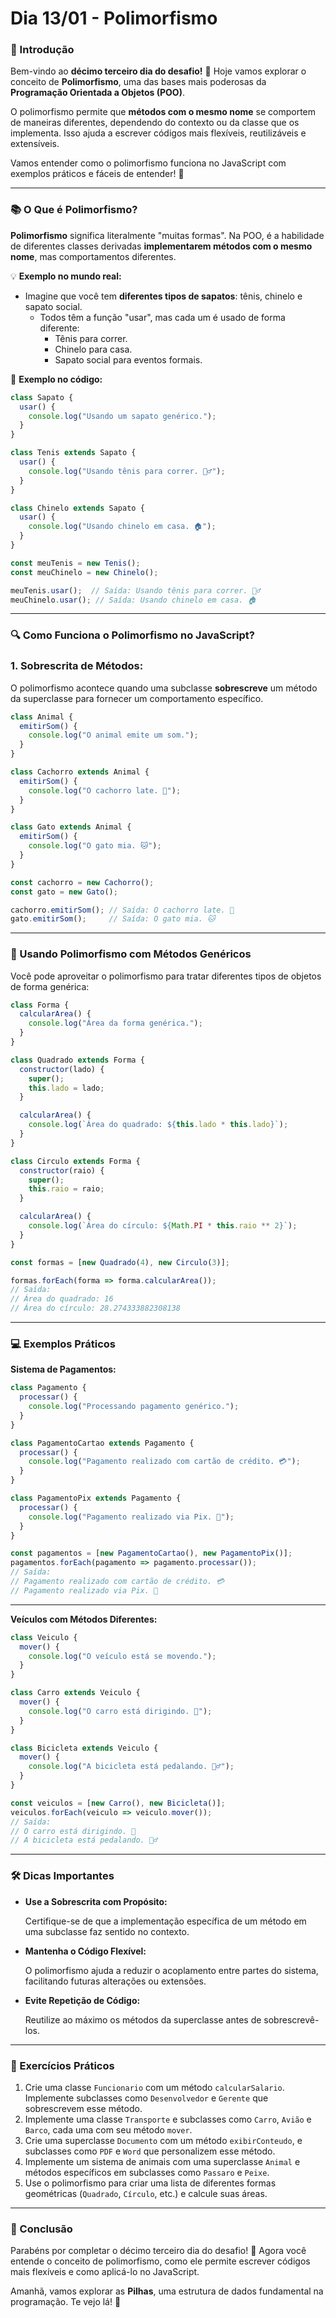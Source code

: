 # **Dia 13/01 - Polimorfismo**

### **📌 Introdução**

Bem-vindo ao **décimo terceiro dia do desafio!** 🎉 Hoje vamos explorar o conceito de **Polimorfismo**, uma das bases mais poderosas da **Programação Orientada a Objetos (POO)**.

O polimorfismo permite que **métodos com o mesmo nome** se comportem de maneiras diferentes, dependendo do contexto ou da classe que os implementa. Isso ajuda a escrever códigos mais flexíveis, reutilizáveis e extensíveis.

Vamos entender como o polimorfismo funciona no JavaScript com exemplos práticos e fáceis de entender! 🚀

---

### **📚 O Que é Polimorfismo?**

**Polimorfismo** significa literalmente "muitas formas". Na POO, é a habilidade de diferentes classes derivadas **implementarem métodos com o mesmo nome**, mas comportamentos diferentes.

💡 **Exemplo no mundo real:**

- Imagine que você tem **diferentes tipos de sapatos**: tênis, chinelo e sapato social.
    - Todos têm a função "usar", mas cada um é usado de forma diferente:
        - Tênis para correr.
        - Chinelo para casa.
        - Sapato social para eventos formais.

📌 **Exemplo no código:**

```jsx
class Sapato {
  usar() {
    console.log("Usando um sapato genérico.");
  }
}

class Tenis extends Sapato {
  usar() {
    console.log("Usando tênis para correr. 🏃‍♂️");
  }
}

class Chinelo extends Sapato {
  usar() {
    console.log("Usando chinelo em casa. 🏠");
  }
}

const meuTenis = new Tenis();
const meuChinelo = new Chinelo();

meuTenis.usar();  // Saída: Usando tênis para correr. 🏃‍♂️
meuChinelo.usar(); // Saída: Usando chinelo em casa. 🏠
```

---

### **🔍 Como Funciona o Polimorfismo no JavaScript?**

### **1. Sobrescrita de Métodos:**

O polimorfismo acontece quando uma subclasse **sobrescreve** um método da superclasse para fornecer um comportamento específico.

```jsx
class Animal {
  emitirSom() {
    console.log("O animal emite um som.");
  }
}

class Cachorro extends Animal {
  emitirSom() {
    console.log("O cachorro late. 🐶");
  }
}

class Gato extends Animal {
  emitirSom() {
    console.log("O gato mia. 🐱");
  }
}

const cachorro = new Cachorro();
const gato = new Gato();

cachorro.emitirSom(); // Saída: O cachorro late. 🐶
gato.emitirSom();     // Saída: O gato mia. 🐱
```

---

### **🔄 Usando Polimorfismo com Métodos Genéricos**

Você pode aproveitar o polimorfismo para tratar diferentes tipos de objetos de forma genérica:

```jsx
class Forma {
  calcularArea() {
    console.log("Área da forma genérica.");
  }
}

class Quadrado extends Forma {
  constructor(lado) {
    super();
    this.lado = lado;
  }

  calcularArea() {
    console.log(`Área do quadrado: ${this.lado * this.lado}`);
  }
}

class Circulo extends Forma {
  constructor(raio) {
    super();
    this.raio = raio;
  }

  calcularArea() {
    console.log(`Área do círculo: ${Math.PI * this.raio ** 2}`);
  }
}

const formas = [new Quadrado(4), new Circulo(3)];

formas.forEach(forma => forma.calcularArea());
// Saída:
// Área do quadrado: 16
// Área do círculo: 28.274333882308138
```

---

### **💻 Exemplos Práticos**

**Sistema de Pagamentos:**

```jsx
class Pagamento {
  processar() {
    console.log("Processando pagamento genérico.");
  }
}

class PagamentoCartao extends Pagamento {
  processar() {
    console.log("Pagamento realizado com cartão de crédito. 💳");
  }
}

class PagamentoPix extends Pagamento {
  processar() {
    console.log("Pagamento realizado via Pix. 📲");
  }
}

const pagamentos = [new PagamentoCartao(), new PagamentoPix()];
pagamentos.forEach(pagamento => pagamento.processar());
// Saída:
// Pagamento realizado com cartão de crédito. 💳
// Pagamento realizado via Pix. 📲
```

---

**Veículos com Métodos Diferentes:**

```jsx
class Veiculo {
  mover() {
    console.log("O veículo está se movendo.");
  }
}

class Carro extends Veiculo {
  mover() {
    console.log("O carro está dirigindo. 🚗");
  }
}

class Bicicleta extends Veiculo {
  mover() {
    console.log("A bicicleta está pedalando. 🚴‍♂️");
  }
}

const veiculos = [new Carro(), new Bicicleta()];
veiculos.forEach(veiculo => veiculo.mover());
// Saída:
// O carro está dirigindo. 🚗
// A bicicleta está pedalando. 🚴‍♂️
```

---

### **🛠️ Dicas Importantes**

- **Use a Sobrescrita com Propósito:**
    
    Certifique-se de que a implementação específica de um método em uma subclasse faz sentido no contexto.
    
- **Mantenha o Código Flexível:**
    
    O polimorfismo ajuda a reduzir o acoplamento entre partes do sistema, facilitando futuras alterações ou extensões.
    
- **Evite Repetição de Código:**
    
    Reutilize ao máximo os métodos da superclasse antes de sobrescrevê-los.
    

---

### **🎯 Exercícios Práticos**

1. Crie uma classe `Funcionario` com um método `calcularSalario`. Implemente subclasses como `Desenvolvedor` e `Gerente` que sobrescrevem esse método.
2. Implemente uma classe `Transporte` e subclasses como `Carro`, `Avião` e `Barco`, cada uma com seu método `mover`.
3. Crie uma superclasse `Documento` com um método `exibirConteudo`, e subclasses como `PDF` e `Word` que personalizem esse método.
4. Implemente um sistema de animais com uma superclasse `Animal` e métodos específicos em subclasses como `Passaro` e `Peixe`.
5. Use o polimorfismo para criar uma lista de diferentes formas geométricas (`Quadrado`, `Círculo`, etc.) e calcule suas áreas.

---

### **🚀 Conclusão**

Parabéns por completar o décimo terceiro dia do desafio! 🎉 Agora você entende o conceito de polimorfismo, como ele permite escrever códigos mais flexíveis e como aplicá-lo no JavaScript.

Amanhã, vamos explorar as **Pilhas**, uma estrutura de dados fundamental na programação. Te vejo lá! 👋


